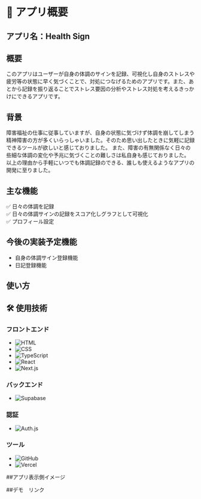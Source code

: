 # 🚩 アプリ概要

## アプリ名：Health Sign

## 概要

このアプリはユーザーが自身の体調のサインを記録、可視化し自身のストレスや疲労等の状態に早く気づくことで、対処につなげるためのアプリです。また、あとから記録を振り返ることでストレス要因の分析やストレス対処を考えるきっかけにできるアプリです。

## 背景

障害福祉の仕事に従事していますが、自身の状態に気づけず体調を崩してしまう精神障害の方が多くいらっしゃいました。そのため思い出したときに気軽に記録できるツールが欲しいと感じておりました。
また、障害の有無関係なく日々の些細な体調の変化や予兆に気づくことの難しさは私自身も感じておりました。
以上の理由から手軽にいつでも体調記録のできる、誰しも使えるようなアプリの開発に至りました。

## 主な機能

✅ 日々の体調を記録  
✅ 日々の体調サインの記録をスコア化しグラフとして可視化  
✅ プロフィール設定

## 今後の実装予定機能

- 自身の体調サイン登録機能
- 日記登録機能

## 使い方

## 🛠 使用技術

### フロントエンド

- ![HTML](https://img.shields.io/badge/HTML-E34F26?style=for-the-badge&logo=html5&logoColor=white)
- ![CSS](https://img.shields.io/badge/CSS-1572B6?style=for-the-badge&logo=css3&logoColor=white)
- ![TypeScript](https://img.shields.io/badge/TypeScript-3178C6?style=for-the-badge&logo=typescript&logoColor=white)
- ![React](https://img.shields.io/badge/React-61DAFB?style=for-the-badge&logo=react&logoColor=black)
- ![Next.js](https://img.shields.io/badge/Next.js-000000?style=for-the-badge&logo=nextdotjs&logoColor=white)

### バックエンド

- ![Supabase](https://img.shields.io/badge/Supabase-3ECF8E?style=for-the-badge&logo=supabase&logoColor=white)

### 認証

- ![Auth.js](https://img.shields.io/badge/Auth.js-3ECF8E?style=for-the-badge&logo=auth0&logoColor=white)

### ツール

- ![GitHub](https://img.shields.io/badge/GitHub-181717?style=for-the-badge&logo=github&logoColor=white)
- ![Vercel](https://img.shields.io/badge/Vercel-000000?style=for-the-badge&logo=vercel&logoColor=white)

##アプリ表示側イメージ

##デモ　リンク
